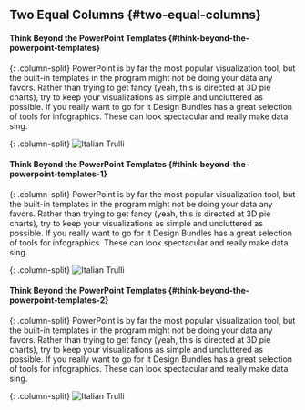 Two Equal Columns {#two-equal-columns}
-----------------

#### Think Beyond the PowerPoint Templates {#think-beyond-the-powerpoint-templates}

{: .column-split}
PowerPoint is by far the most popular visualization tool, but the built-in templates in the program might not be doing your data any favors. Rather than trying to get fancy (yeah, this is directed at 3D pie charts), try to keep your visualizations as simple and uncluttered as possible. If you really want to go for it Design Bundles has a great selection of tools for infographics. These can look spectacular and really make data sing.

{: .column-split}
![Italian Trulli]


#### Think Beyond the PowerPoint Templates {#think-beyond-the-powerpoint-templates-1}

{: .column-split}
PowerPoint is by far the most popular visualization tool, but the built-in templates in the program might not be doing your data any favors. Rather than trying to get fancy (yeah, this is directed at 3D pie charts), try to keep your visualizations as simple and uncluttered as possible. If you really want to go for it Design Bundles has a great selection of tools for infographics. These can look spectacular and really make data sing.


{: .column-split}
![Italian Trulli]

#### Think Beyond the PowerPoint Templates {#think-beyond-the-powerpoint-templates-2}

{: .column-split}
PowerPoint is by far the most popular visualization tool, but the built-in templates in the program might not be doing your data any favors. Rather than trying to get fancy (yeah, this is directed at 3D pie charts), try to keep your visualizations as simple and uncluttered as possible. If you really want to go for it Design Bundles has a great selection of tools for infographics. These can look spectacular and really make data sing.

{: .column-split}
![Italian Trulli]



  [Italian Trulli]: https://mehta-gaurav.github.io/images/Oldfaithful3.png
